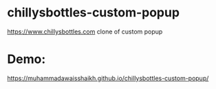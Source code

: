 # chillysbottles-custom-popup
https://www.chillysbottles.com clone of custom popup

# Demo:
https://muhammadawaisshaikh.github.io/chillysbottles-custom-popup/

